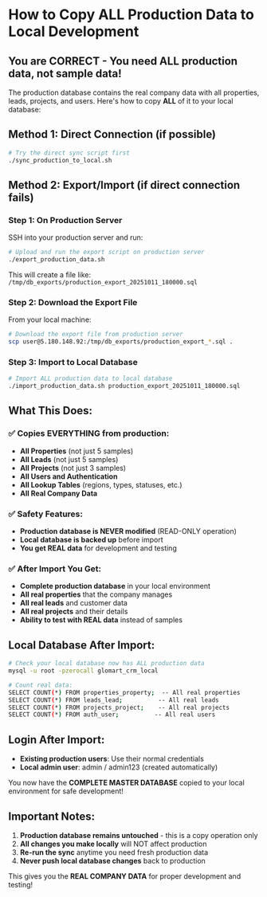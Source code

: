 # How to Copy ALL Production Data to Local Development

## You are CORRECT - You need ALL production data, not sample data!

The production database contains the real company data with all properties, leads, projects, and users. Here's how to copy **ALL** of it to your local database:

## Method 1: Direct Connection (if possible)
```bash
# Try the direct sync script first
./sync_production_to_local.sh
```

## Method 2: Export/Import (if direct connection fails)

### Step 1: On Production Server
SSH into your production server and run:
```bash
# Upload and run the export script on production server
./export_production_data.sh
```

This will create a file like: `/tmp/db_exports/production_export_20251011_180000.sql`

### Step 2: Download the Export File
From your local machine:
```bash
# Download the export file from production server
scp user@5.180.148.92:/tmp/db_exports/production_export_*.sql .
```

### Step 3: Import to Local Database  
```bash
# Import ALL production data to local database
./import_production_data.sh production_export_20251011_180000.sql
```

## What This Does:

### ✅ Copies EVERYTHING from production:
- **All Properties** (not just 5 samples)
- **All Leads** (not just 5 samples)  
- **All Projects** (not just 3 samples)
- **All Users and Authentication**
- **All Lookup Tables** (regions, types, statuses, etc.)
- **All Real Company Data**

### ✅ Safety Features:
- **Production database is NEVER modified** (READ-ONLY operation)
- **Local database is backed up** before import
- **You get REAL data** for development and testing

### ✅ After Import You Get:
- **Complete production database** in your local environment
- **All real properties** that the company manages
- **All real leads** and customer data
- **All real projects** and their details
- **Ability to test with REAL data** instead of samples

## Local Database After Import:
```bash
# Check your local database now has ALL production data
mysql -u root -pzerocall glomart_crm_local

# Count real data:
SELECT COUNT(*) FROM properties_property;  -- All real properties
SELECT COUNT(*) FROM leads_lead;          -- All real leads  
SELECT COUNT(*) FROM projects_project;    -- All real projects
SELECT COUNT(*) FROM auth_user;          -- All real users
```

## Login After Import:
- **Existing production users**: Use their normal credentials
- **Local admin user**: admin / admin123 (created automatically)

You now have the **COMPLETE MASTER DATABASE** copied to your local environment for safe development!

## Important Notes:
1. **Production database remains untouched** - this is a copy operation only
2. **All changes you make locally** will NOT affect production
3. **Re-run the sync** anytime you need fresh production data
4. **Never push local database changes** back to production

This gives you the **REAL COMPANY DATA** for proper development and testing!